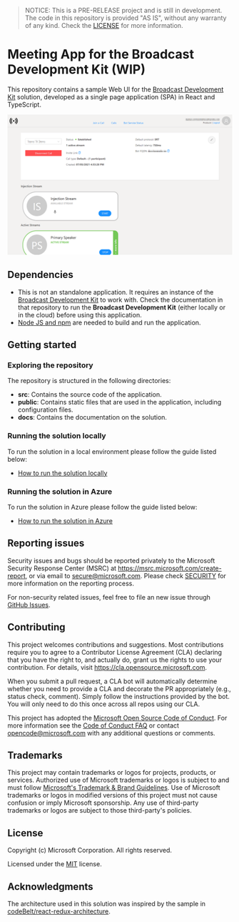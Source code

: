 > NOTICE: This is a PRE-RELEASE project and is still in development. The code in this repository is provided "AS IS", without any warranty of any kind. Check the [LICENSE](LICENSE) for more information.

# Meeting App for the Broadcast Development Kit (WIP)

This repository contains a sample Web UI for the [Broadcast Development Kit](https://github.com/microsoft/Broadcast-Development-Kit) solution, developed as a single page application (SPA) in React and TypeScript.

![Screenshot of the web UI](docs/common/images/cover.png)

## Dependencies

- This is not an standalone application. It requires an instance of the [Broadcast Development Kit](https://github.com/microsoft/Broadcast-Development-Kit) to work with. Check the documentation in that repository to run the **Broadcast Development Kit** (either locally or in the cloud) before using this application.
- [Node JS and npm](docs/how-to-install-nodejs-and-npm/README.md) are needed to build and run the application.

## Getting started

### Exploring the repository

The repository is structured in the following directories:
- **src**: Contains the source code of the application.
- **public**: Contains static files that are used in the application, including configuration files.
- **docs**: Contains the documentation on the solution.

### Running the solution locally

To run the solution in a local environment please follow the guide listed below:
- [How to run the solution locally](docs/how-to-run-the-solution-locally/README.md)

### Running the solution in Azure

To run the solution in Azure please follow the guide listed below:
- [How to run the solution in Azure](docs/how-to-run-the-solution-in-azure/README.md)

## Reporting issues

Security issues and bugs should be reported privately to the Microsoft Security Response Center (MSRC) at https://msrc.microsoft.com/create-report, or via email to secure@microsoft.com. Please check [SECURITY](SECURITY.md) for more information on the reporting process.

For non-security related issues, feel free to file an new issue through [GitHub Issues](https://github.com/microsoft/Broadcast-Development-Kit-Web-UI/issues/new).

## Contributing

This project welcomes contributions and suggestions.  Most contributions require you to agree to a Contributor License Agreement (CLA) declaring that you have the right to, and actually do, grant us the rights to use your contribution. For details, visit https://cla.opensource.microsoft.com.

When you submit a pull request, a CLA bot will automatically determine whether you need to provide a CLA and decorate the PR appropriately (e.g., status check, comment). Simply follow the instructions provided by the bot. You will only need to do this once across all repos using our CLA.

This project has adopted the [Microsoft Open Source Code of Conduct](https://opensource.microsoft.com/codeofconduct/).
For more information see the [Code of Conduct FAQ](https://opensource.microsoft.com/codeofconduct/faq/) or contact [opencode@microsoft.com](mailto:opencode@microsoft.com) with any additional questions or comments.

## Trademarks

This project may contain trademarks or logos for projects, products, or services. Authorized use of Microsoft trademarks or logos is subject to and must follow 
[Microsoft's Trademark & Brand Guidelines](https://www.microsoft.com/en-us/legal/intellectualproperty/trademarks/usage/general).
Use of Microsoft trademarks or logos in modified versions of this project must not cause confusion or imply Microsoft sponsorship.
Any use of third-party trademarks or logos are subject to those third-party's policies.

## License

Copyright (c) Microsoft Corporation. All rights reserved.

Licensed under the [MIT](LICENSE) license.

## Acknowledgments

The architecture used in this solution was inspired by the sample in [codeBelt/react-redux-architecture](https://github.com/codeBelt/react-redux-architecture).
